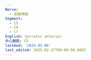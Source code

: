 ```yaml
---
Nerve:
  - 長胸神経
Segment:
  - C5
  - C6
  - C7
English: Serratus anterior
中心髄節: C5
lastmod: '2025-03-06'
last_edited: 2025-02-27T00:00:00.000Z
---
```



